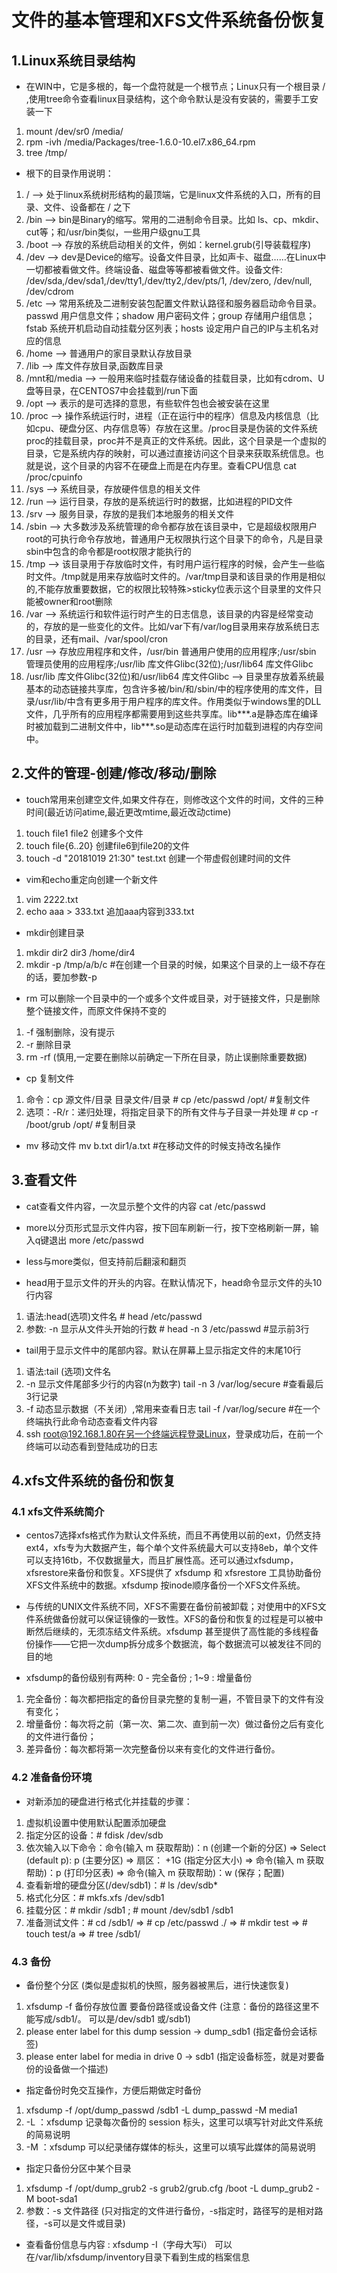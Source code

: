# 文件的基本管理和XFS文件系统备份恢复

## 1.Linux系统目录结构

* 在WIN中，它是多根的，每一个盘符就是一个根节点；Linux只有一个根目录 / ,使用tree命令查看linux目录结构，这个命令默认是没有安装的，需要手工安装一下
1. mount /dev/sr0  /media/
2. rpm -ivh /media/Packages/tree-1.6.0-10.el7.x86_64.rpm
3. tree  /tmp/

* 根下的目录作用说明：
1. / --> 处于linux系统树形结构的最顶端，它是linux文件系统的入口，所有的目录、文件、设备都在 / 之下
2. /bin --> bin是Binary的缩写。常用的二进制命令目录。比如 ls、cp、mkdir、cut等；和/usr/bin类似，一些用户级gnu工具
3. /boot --> 存放的系统启动相关的文件，例如：kernel.grub(引导装载程序)
4. /dev --> dev是Device的缩写。设备文件目录，比如声卡、磁盘……在Linux中一切都被看做文件。终端设备、磁盘等等都被看做文件。设备文件: /dev/sda,/dev/sda1,/dev/tty1,/dev/tty2,/dev/pts/1, /dev/zero, /dev/null, /dev/cdrom
5. /etc --> 常用系统及二进制安装包配置文件默认路径和服务器启动命令目录。passwd 用户信息文件；shadow  用户密码文件；group 存储用户组信息；fstab 系统开机启动自动挂载分区列表；hosts 设定用户自己的IP与主机名对应的信息
6. /home --> 普通用户的家目录默认存放目录
7. /lib --> 库文件存放目录,函数库目录
8. /mnt和/media --> 一般用来临时挂载存储设备的挂载目录，比如有cdrom、U盘等目录，在CENTOS7中会挂载到/run下面
9. /opt --> 表示的是可选择的意思，有些软件包也会被安装在这里
10. /proc --> 操作系统运行时，进程（正在运行中的程序）信息及内核信息（比如cpu、硬盘分区、内存信息等）存放在这里。/proc目录是伪装的文件系统proc的挂载目录，proc并不是真正的文件系统。因此，这个目录是一个虚拟的目录，它是系统内存的映射，可以通过直接访问这个目录来获取系统信息。也就是说，这个目录的内容不在硬盘上而是在内存里。查看CPU信息 cat /proc/cpuinfo
11. /sys --> 系统目录，存放硬件信息的相关文件
12. /run --> 运行目录，存放的是系统运行时的数据，比如进程的PID文件
13. /srv --> 服务目录，存放的是我们本地服务的相关文件
14. /sbin --> 大多数涉及系统管理的命令都存放在该目录中，它是超级权限用户root的可执行命令存放地，普通用户无权限执行这个目录下的命令，凡是目录sbin中包含的命令都是root权限才能执行的
15. /tmp --> 该目录用于存放临时文件，有时用户运行程序的时候，会产生一些临时文件。/tmp就是用来存放临时文件的。/var/tmp目录和该目录的作用是相似的,不能存放重要数据，它的权限比较特殊>sticky位表示这个目录里的文件只能被owner和root删除
16. /var --> 系统运行和软件运行时产生的日志信息，该目录的内容是经常变动的，存放的是一些变化的文件。比如/var下有/var/log目录用来存放系统日志的目录，还有mail、/var/spool/cron
17. /usr --> 存放应用程序和文件，/usr/bin 普通用户使用的应用程序;/usr/sbin 管理员使用的应用程序;/usr/lib 库文件Glibc(32位);/usr/lib64 库文件Glibc
18. /usr/lib 库文件Glibc(32位)和/usr/lib64 库文件Glibc --> 目录里存放着系统最基本的动态链接共享库，包含许多被/bin/和/sbin/中的程序使用的库文件，目录/usr/lib/中含有更多用于用户程序的库文件。作用类似于windows里的DLL文件，几乎所有的应用程序都需要用到这些共享库。lib***.a是静态库在编译时被加载到二进制文件中，lib***.so是动态库在运行时加载到进程的内存空间中。

## 2.文件的管理-创建/修改/移动/删除

* touch常用来创建空文件,如果文件存在，则修改这个文件的时间，文件的三种时间(最近访问atime,最近更改mtime,最近改动ctime)
1. touch file1 file2 创建多个文件
2. touch file{6..20} 创建file6到file20的文件
3. touch -d "20181019 21:30" test.txt 创建一个带虚假创建时间的文件

* vim和echo重定向创建一个新文件
1. vim 2222.txt
2. echo  aaa > 333.txt 追加aaa内容到333.txt

* mkdir创建目录
1. mkdir dir2 dir3 /home/dir4
2. mkdir -p /tmp/a/b/c  #在创建一个目录的时候，如果这个目录的上一级不存在的话，要加参数-p

* rm 可以删除一个目录中的一个或多个文件或目录，对于链接文件，只是删除整个链接文件，而原文件保持不变的
1. -f  强制删除，没有提示
2. -r  删除目录
3. rm -rf  (慎用,一定要在删除以前确定一下所在目录，防止误删除重要数据)

* cp 复制文件
1. 命令：cp  源文件/目录   目录文件/目录 # cp /etc/passwd /opt/   #复制文件
2. 选项：-R/r：递归处理，将指定目录下的所有文件与子目录一并处理 # cp -r /boot/grub /opt/  #复制目录

* mv 移动文件 mv b.txt dir1/a.txt   #在移动文件的时候支持改名操作

## 3.查看文件

* cat查看文件内容，一次显示整个文件的内容 cat /etc/passwd

* more以分页形式显示文件内容，按下回车刷新一行，按下空格刷新一屏，输入q键退出 more /etc/passwd

* less与more类似，但支持前后翻滚和翻页

* head用于显示文件的开头的内容。在默认情况下，head命令显示文件的头10行内容
1. 语法:head(选项)文件名  # head /etc/passwd
2. 参数: -n 显示从文件头开始的行数 # head -n 3 /etc/passwd #显示前3行

* tail用于显示文件中的尾部内容。默认在屏幕上显示指定文件的末尾10行
1. 语法:tail (选项)文件名   
2. -n 显示文件尾部多少行的内容(n为数字)  tail -n 3 /var/log/secure  #查看最后3行记录
3. -f 动态显示数据（不关闭）,常用来查看日志   tail -f /var/log/secure   #在一个终端执行此命令动态查看文件内容
4. ssh root@192.168.1.80在另一个终端远程登录Linux，登录成功后，在前一个终端可以动态看到登陆成功的日志

## 4.xfs文件系统的备份和恢复

### 4.1 xfs文件系统简介

* centos7选择xfs格式作为默认文件系统，而且不再使用以前的ext，仍然支持ext4，xfs专为大数据产生，每个单个文件系统最大可以支持8eb，单个文件可以支持16tb，不仅数据量大，而且扩展性高。还可以通过xfsdump，xfsrestore来备份和恢复。XFS提供了 xfsdump 和 xfsrestore 工具协助备份XFS文件系统中的数据。xfsdump 按inode顺序备份一个XFS文件系统。

* 与传统的UNIX文件系统不同，XFS不需要在备份前被卸载；对使用中的XFS文件系统做备份就可以保证镜像的一致性。XFS的备份和恢复的过程是可以被中断然后继续的，无须冻结文件系统。xfsdump 甚至提供了高性能的多线程备份操作——它把一次dump拆分成多个数据流，每个数据流可以被发往不同的目的地

* xfsdump的备份级别有两种: 0 - 完全备份 ; 1~9 : 增量备份
1. 完全备份：每次都把指定的备份目录完整的复制一遍，不管目录下的文件有没有变化；
2. 增量备份：每次将之前（第一次、第二次、直到前一次）做过备份之后有变化的文件进行备份；
3. 差异备份：每次都将第一次完整备份以来有变化的文件进行备份。

### 4.2 准备备份环境

* 对新添加的硬盘进行格式化并挂载的步骤：
1. 虚拟机设置中使用默认配置添加硬盘
2. 指定分区的设备：# fdisk /dev/sdb
3. 依次输入以下命令：命令(输入 m 获取帮助)：n (创建一个新的分区) => Select (default p): p (主要分区) => 扇区： +1G (指定分区大小) => 命令(输入 m 获取帮助)：p (打印分区表) => 命令(输入 m 获取帮助)：w (保存；配置)
4. 查看新增的硬盘分区(/dev/sdb1)：# ls /dev/sdb*
5. 格式化分区：# mkfs.xfs /dev/sdb1
6. 挂载分区：# mkdir /sdb1 ; # mount /dev/sdb1 /sdb1
7. 准备测试文件：# cd /sdb1/ => # cp /etc/passwd ./ => # mkdir test => # touch test/a => # tree /sdb1/

### 4.3 备份

* 备份整个分区 (类似是虚拟机的快照，服务器被黑后，进行快速恢复)
1. xfsdump -f 备份存放位置 要备份路径或设备文件 (注意：备份的路径这里不能写成/sdb1/。  可以是/dev/sdb1 或/sdb1)
2. please enter label for this dump session -> dump_sdb1  (指定备份会话标签)
3. please enter label for media in drive 0  -> sdb1  (指定设备标签，就是对要备份的设备做一个描述)

* 指定备份时免交互操作，方便后期做定时备份
1. xfsdump -f /opt/dump_passwd /sdb1 -L dump_passwd -M media1
2. -L ：xfsdump 记录每次备份的 session 标头，这里可以填写针对此文件系统的简易说明
3. -M ：xfsdump 可以纪录储存媒体的标头，这里可以填写此媒体的简易说明

* 指定只备份分区中某个目录
1. xfsdump -f /opt/dump_grub2 -s grub2/grub.cfg /boot -L dump_grub2 -M boot-sda1
2. 参数：-s 文件路径  (只对指定的文件进行备份，-s指定时，路径写的是相对路径，-s可以是文件或目录)

* 查看备份信息与内容 : xfsdump  -I（字母大写i） 可以在/var/lib/xfsdump/inventory目录下看到生成的档案信息


